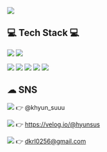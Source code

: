 <img src="https://capsule-render.vercel.app/api?type=waving&color=auto&height=300&section=header&text=Kim%20Hyunsu&fontSize=90" />


## 💻 Tech Stack 💻
<img src="https://img.shields.io/badge/Vue.js-4FC08D?style=flat-square&logo=Vue.js&logoColor=white"/> <img src="https://img.shields.io/badge/SpringBoot-6DB33F?style=flat-square&logo=Spring-Boot&logoColor=white"/> <p>
<img src="https://img.shields.io/badge/JavaScript-F7DF1E?style=flat-square&logo=JavaScript&logoColor=white"/> <img src="https://img.shields.io/badge/HTML-E34F26?style=flat-square&logo=HTML5&logoColor=white"/> <img src="https://img.shields.io/badge/css-1572B6?style=flat-square&logo=CSS3&logoColor=white"/> <img src="https://img.shields.io/badge/Java-007396?style=flat&logo=Java&logoColor=white"/> 
<img src="https://img.shields.io/badge/Python-3776AB?style=flat&logo=Python&logoColor=white"/>

## ☁ SNS
<img src="https://img.shields.io/badge/Instagram-E4405F?style=flat&logo=Instagram&logoColor=white"/> :point_right: @khyun_suuu <p>
<img src="https://img.shields.io/badge/Velog-20C997?style=flat&logo=Velog&logoColor=white"/> :point_right: https://velog.io/@hyunsus <p>
<img src="https://img.shields.io/badge/Gmail-EA4335?style=flat&logo=Gmail&logoColor=white"/> :point_right: dkrl0256@gmail.com
